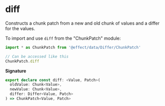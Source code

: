 # diff

Constructs a chunk patch from a new and old chunk of values and a differ
for the values.

To import and use `diff` from the "ChunkPatch" module:

```ts
import * as ChunkPatch from '@effect/data/Differ/ChunkPatch'

// Can be accessed like this
ChunkPatch.diff
```

**Signature**

```ts
export declare const diff: <Value, Patch>(
  oldValue: Chunk<Value>,
  newValue: Chunk<Value>,
  differ: Differ<Value, Patch>
) => ChunkPatch<Value, Patch>
```
